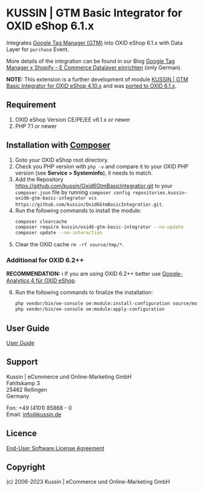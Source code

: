 # KUSSIN | GTM Basic Integrator for OXID eShop 6.1.x

Integrates [Google Tag Manager (GTM)](https://tagmanager.google.com/) into OXID eShop 6.1.x with Data Layer for `purchase` Event.

More details of the integration can be found in our Blog [Google Tag Manager x Shopify – E Commerce Datalayer einrichten](https://www.kussin.de/marketing/google-tag-manager-x-shopify-e-commerce-datalayer-einrichten/) (only German).

**NOTE:** This extension is a further development of module [KUSSIN | GTM Basic Integrator for OXID eShop 4.10.x](https://github.com/kussin/Oxid4GtmBasicIntegratior) and was [ported to OXID 6.1.x](https://docs.oxid-esales.com/developer/en/6.0/update/eshop_from_53_to_6/modules.html).

## Requirement

1. OXID eShop Version CE/PE/EE v6.1.x or newer
2. PHP 7.1 or newer

## Installation with [Composer](https://docs.oxid-esales.com/eshop/de/6.2/installation/neu-installation/installation-vorbereiten.html#schritt-shopdateien-bereitstellen)

1. Goto your OXID eShop root directory.
2. Check you PHP version with `php -v` and compare it to your OXID PHP version (see **Service > Systeminfo**), it needs to match.
3. Add the Repository https://github.com/kussin/Oxid6GtmBasicIntegratior.git to your `composer.json` file by 
   running `composer config repositories.kussin-oxid6-gtm-basic-integrator vcs https://github.com/kussin/Oxid6GtmBasicIntegratior.git`.
4. Run the following commands to install the module:
    ```bash
    composer clearcache
    composer require kussin/oxid6-gtm-basic-integrator --no-update
    composer update --no-interaction
    ```
5. Clear the OXID cache `rm -rf source/tmp/*`.

### Additional for OXID 6.2++

**RECOMMENDATION:** :information_source: If you are using OXID 6.2++ better use [Google-Analytics 4 für OXID eShop](https://github.com/d3datadevelopment/GoogleAnalytics4).

6. Run the following commands to finalize the installation:
    ```bash
    php vendor/bin/oe-console oe:module:install-configuration source/modules/kussin/oxid6-gtm-basic-integrator/
    php vendor/bin/oe-console oe:module:apply-configuration
    ```

## User Guide

[User Guide](USER_GUIDE.md)

## Support

Kussin | eCommerce und Online-Marketing GmbH<br>
Fahltskamp 3<br>
25462 Rellingen<br>
Germany

Fon: +49 (4101) 85868 - 0<br>
Email: info@kussin.de

## Licence

[End-User Software License Agreement](LICENSE.md)

## Copyright

(c) 2006-2023 Kussin | eCommerce und Online-Marketing GmbH